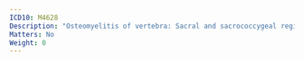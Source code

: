 ```yaml
---
ICD10: M4628
Description: "Osteomyelitis of vertebra: Sacral and sacrococcygeal region"
Matters: No
Weight: 0
---
```


